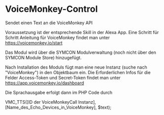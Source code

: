 # VoiceMonkey-Control
Sendet einen Text an die VoiceMonkey API

Voraussetzung ist der entsprechende Skill in der Alexa App.
Eine Schritt für Schritt Anleitung für VoiceMonkey findet man unter https://voicemonkey.io/start

Das Modul wird über die SYMCON Modulverwaltung (noch nicht über den SYMCON Module Store) hinzugefügt.

Nach Installation des Moduls fügt man eine neue Instanz (suche nach "VoiceMonkey") in den Objektbaum ein.
Die Erforderlichen Infos für die Felder Access-Token und Secret-Token findet man unter 
https://app.voicemonkey.io/dashboard


Die Sprachausgabe erfolgt dann im PHP Code durch

VMC_TTS([ID der VoiceMonkeyCall Instanz], [Name_des_Echo_Devices_in_VoiceMonkey], $text);

